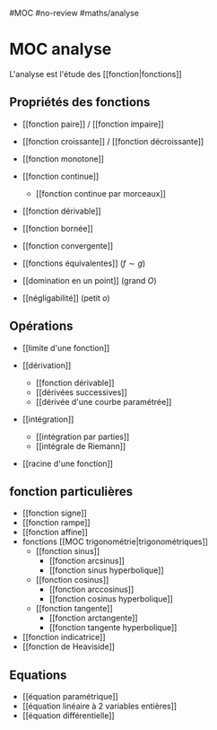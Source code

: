 #MOC #no-review #maths/analyse
# MOC analyse
L'analyse est l'étude des [[fonction|fonctions]]

## Propriétés des fonctions
 - [[fonction paire]] / [[fonction impaire]]
 - [[fonction croissante]] / [[fonction décroissante]]
 - [[fonction monotone]]
 
 - [[fonction continue]]
     - [[fonction continue par morceaux]]
 - [[fonction dérivable]]
 - [[fonction bornée]]
 - [[fonction convergente]]

 - [[fonctions équivalentes]] ($f \sim g$)
 - [[domination en un point]] (grand $O$)
 - [[négligabilité]] (petit $o$)


## Opérations
 - [[limite d'une fonction]]
 - [[dérivation]]
     - [[fonction dérivable]]
     - [[dérivées successives]]
     - [[dérivée d'une courbe paramétrée]]
 - [[intégration]]
     - [[intégration par parties]]
     - [[intégrale de Riemann]]
 
 - [[racine d'une fonction]]

## fonction particulières
 - [[fonction signe]]
 - [[fonction rampe]]
 - [[fonction affine]]
 - fonctions [[MOC trigonométrie|trigonométriques]]
     - [[fonction sinus]]
         - [[fonction arcsinus]] 
         - [[fonction sinus hyperbolique]]
     - [[fonction cosinus]] 
         - [[fonction arccosinus]]
         - [[fonction cosinus hyperbolique]]
     - [[fonction tangente]] 
         - [[fonction arctangente]]
         - [[fonction tangente hyperbolique]]
 - [[fonction indicatrice]]
 - [[fonction de Heaviside]]


## Equations

 - [[équation paramétrique]]
 - [[équation linéaire à 2 variables entières]]
 - [[équation différentielle]]
